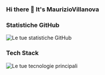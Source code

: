 ### Hi there 👋 It's MaurizioVillanova

### Statistiche GitHub

![Le tue statistiche GitHub](https://github-readme-stats.vercel.app/api?username=MaurizioVillanova&show_icons=true&theme=radical)

### Tech Stack

![Le tue tecnologie principali](https://github-readme-stats.vercel.app/api/top-langs/?username=MaurizioVillanova&layout=compact&theme=radical)
